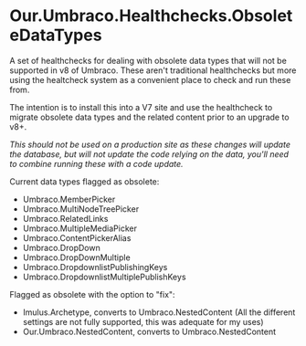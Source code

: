 # Our.Umbraco.Healthchecks.ObsoleteDataTypes

A set of healthchecks for dealing with obsolete data types that will not be supported in v8 of Umbraco. These aren't traditional healthchecks but more using the healtcheck system as a convenient place to check and run these from.

The intention is to install this into a V7 site and use the healthcheck to migrate obsolete data types and the related content prior to an upgrade to v8+.

*This should not be used on a production site as these changes will update the database, but will not update the code relying on the data, you'll need to combine running these with a code update.*

Current data types flagged as obsolete:

* Umbraco.MemberPicker
* Umbraco.MultiNodeTreePicker
* Umbraco.RelatedLinks
* Umbraco.MultipleMediaPicker
* Umbraco.ContentPickerAlias
* Umbraco.DropDown
* Umbraco.DropDownMultiple
* Umbraco.DropdownlistPublishingKeys
* Umbraco.DropdownlistMultiplePublishKeys

Flagged as obsolete with the option to "fix":

* Imulus.Archetype, converts to Umbraco.NestedContent (All the different settings are not fully supported, this was adequate for my uses)
* Our.Umbraco.NestedContent, converts to Umbraco.NestedContent
